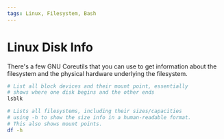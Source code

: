 ```yaml
---
tags: Linux, Filesystem, Bash
---
```


# Linux Disk Info

There's a few GNU Coreutils that you can use to get information about the filesystem and the physical hardware underlying the filesystem.

```bash
# List all block devices and their mount point, essentially
# shows where one disk begins and the other ends
lsblk

# Lists all filesystems, including their sizes/capacities
# using -h to show the size info in a human-readable format.
# This also shows mount points.
df -h
```
